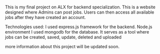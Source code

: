 This is my final project on ALX for backend specialization. This is a website designed where Admins can post jobs. Users can then access all available jobs after they have created an account.

Technologies used:
I used express.js framework for the backend.
Node.js environment 
I used mongodb for the database. It serves as a tool where jobs can be created, saved, update, deleted and uploaded

more information about this project will be updated soon.
